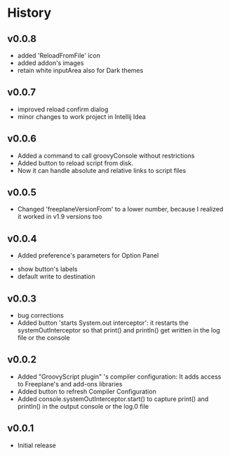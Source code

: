 # History

## v0.0.8

* added 'ReloadFromFile' icon
* added addon's images
* retain white inputArea also for Dark themes

## v0.0.7

* improved reload confirm dialog
* minor changes to work project in Intellij Idea

## v0.0.6

* Added a command to call groovyConsole without restrictions
* Added button to reload script from disk.
* Now it can handle absolute and relative links to script files

## v0.0.5

* Changed 'freeplaneVersionFrom' to a lower number, because I realized it worked in v1.9 versions too

## v0.0.4

* Added preference's parameters for Option Panel
 - show button's labels
 - default write to destination

## v0.0.3

* bug corrections
* Added button 'starts System.out interceptor':
it restarts the systemOutInterceptor so that print() and println() get written in the log file or the console

## v0.0.2

* Added "GroovyScript plugin" 's compiler configuration:
It adds access to Freeplane's and add-ons libraries
* Added button to refresh Compiler Configuration
* Added console.systemOutInterceptor.start() to capture print() and println() in the output console or the log.0 file

## v0.0.1

* Initial release
